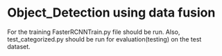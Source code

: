 # Object_Detection using data fusion

For the training FasterRCNNTrain.py file should be run.
Also, test_categorized.py should be run for evaluation(testing) on the test dataset. 
